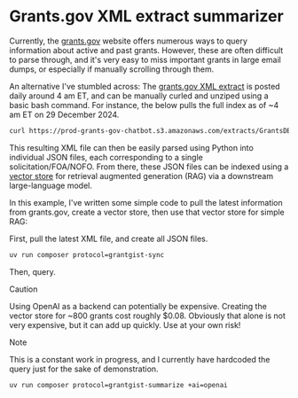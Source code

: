 # Grants.gov XML extract summarizer

Currently, the [grants.gov](https://www.grants.gov) website offers numerous ways to query information about active and past grants. However, these are often difficult to parse through, and it's very easy to miss important grants in large email dumps, or especially if manually scrolling through them.

An alternative I've stumbled across: The [grants.gov XML extract](https://www.grants.gov/xml-extract) is posted daily around 4 am ET, and can be manually curled and unziped using a basic bash command. For instance, the below pulls the full index as of ~4 am ET on 29 December 2024.
```bash
curl https://prod-grants-gov-chatbot.s3.amazonaws.com/extracts/GrantsDBExtract20241229v2.zip -o grants.zip && unzip grants.zip
```

This resulting XML file can then be easily parsed using Python into individual JSON files, each corresponding to a single solicitation/FOA/NOFO. From there, these JSON files can be indexed using a [vector store](https://python.langchain.com/docs/integrations/retrievers/self_query/chroma_self_query/) for retrieval augmented generation (RAG) via a downstream large-language model.

In this example, I've written some simple code to pull the latest information from grants.gov, create a vector store, then use that vector store for simple RAG:

First, pull the latest XML file, and create all JSON files.
```bash
uv run composer protocol=grantgist-sync
```

Then, query.
> [!CAUTION]
> Using OpenAI as a backend can potentially be expensive. Creating the vector store for ~800 grants cost roughly $0.08. Obviously that alone is not very expensive, but it can add up quickly. Use at your own risk!

> [!NOTE]
> This is a constant work in progress, and I currently have hardcoded the query just for the sake of demonstration.

```bash
uv run composer protocol=grantgist-summarize +ai=openai
```
